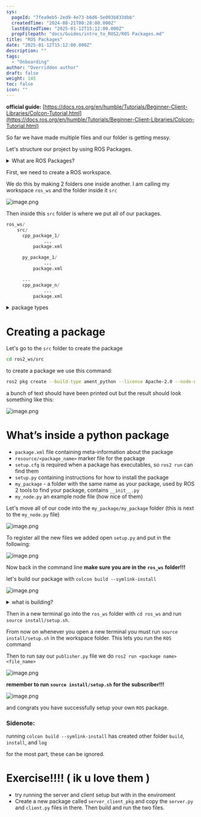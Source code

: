 ```yaml
---
sys:
  pageId: "7fea9eb5-2ed9-4e73-b6d6-5e093b833dbb"
  createdTime: "2024-08-21T00:28:00.000Z"
  lastEditedTime: "2025-01-12T15:12:00.000Z"
  propFilepath: "docs/Guides/intro_to_ROS2/ROS Packages.md"
title: "ROS Packages"
date: "2025-01-12T15:12:00.000Z"
description: ""
tags:
  - "Onboarding"
author: "Overridden author"
draft: false
weight: 145
toc: false
icon: ""
---
```


**official guide:** [https://docs.ros.org/en/humble/Tutorials/Beginner-Client-Libraries/Colcon-Tutorial.html](https://docs.ros.org/en/humble/Tutorials/Beginner-Client-Libraries/Colcon-Tutorial.html)

So far we have made multiple files and our folder is getting messy.

Let's structure our project by using ROS Packages.

<details>

<summary>What are ROS Packages?</summary>

ROS Packages are, as the name implies, packages of code that are highly sharable between ROS developers.

They consist of a folder, `package.xml` file, and source code

```python
      cpp_package_1/
		      ... imagine much code files here ..
          package.xml
```

</details>

First, we need to create a ROS workspace.

We do this by making 2 folders one inside another. I am calling my workspace `ros_ws` and the folder inside it `src`

![image.png](https://prod-files-secure.s3.us-west-2.amazonaws.com/d518164a-d88e-44d1-a4ee-3adb3bd8bce0/70706947-fd18-4537-a67b-e12946812d31/image.png?X-Amz-Algorithm=AWS4-HMAC-SHA256&X-Amz-Content-Sha256=UNSIGNED-PAYLOAD&X-Amz-Credential=ASIAZI2LB466SM2ZRHLJ%2F20250527%2Fus-west-2%2Fs3%2Faws4_request&X-Amz-Date=20250527T181036Z&X-Amz-Expires=3600&X-Amz-Security-Token=IQoJb3JpZ2luX2VjEJn%2F%2F%2F%2F%2F%2F%2F%2F%2F%2FwEaCXVzLXdlc3QtMiJGMEQCIGMnyk%2BxYjBO3n7aIKTuoAw%2BR7puNEzMb3r2J3FSd6PoAiBVdXE73HwtOWyQQ3dTocdxKJRboZy8Ho4M13bMPkmKsCr%2FAwhiEAAaDDYzNzQyMzE4MzgwNSIMCqIbHtP53kXO7cN2KtwDiRB7u4L%2BgiXRpX%2FzY6brpsEs3ZuQtqRGMooQNceWQzPyOTh4gJ2rZcCMikHCr9ayFQraZdO1bv9C4vAQcLdKrIjR56YVXT%2F4LzgSl4SuCUSEISuQgMPfaEnr2qpt7ex33qeSJ0oCb1GcA3AmlZ1PXcvam0W17O1Nnio8YUF63kTrpwqREeyNdZq9dD4DIxEU2qWzSOePoBibW1RFqGkCC%2FsdtXdNwU8n6U4fKxLUN4l3jJhazsacHFreVUIZlv9w%2BMnKzs5%2Bjf00Ctt%2Boat29pEBF7QNszNNhP%2B3lo80oIYaxQMEfPYfwvY4jX89TyHyBQ%2B87czRD4%2BdjL8SsOzMEvQJVoTSd4q3d%2BYXiUHwZyWz9dK5dKmyaq8ALYAkRY0mF96VDlM8RhcuUT338Vqz8seUrHZWaGDpsbRJUuzgJMCCjI8q164mtL1ZpckDXtXmkZHQ%2BSuq%2BZ44L43BO35AkJ10fEtZUWC06z9iN8o8Iu%2FQGUR2BwKpLlqUGM2ZHB6chlXJyqCpp0Ai31KhubRmW%2FDiugpbim6HxVKu3FyQcX7eZugKa1%2FFLlUPy2XCmc0gKZImekHMW%2FZIhUduB0LFg4M5EB1qSnWZ77u6S27%2FpLxQylZk5AlXVoQHueYwuuTXwQY6pgGlOX23iGSJRdFmre3llidmew1nIUlxCnR5eLiL4UpqpbPbsAljeZmojIk4OvCii5P8ViTVSQws2E9UHrLCnF5sTbj%2Fy6B5y9056AWLkCuIGOJ1eF4qj0%2BPlQkX2K3ElImkX3d80CqzzNJNxC3XvQcdQ4KazHueCokjPHRXImD6kVLNi1PPtpwNbxtXz2n2b%2BGCzd5wL9pjfdVLg6%2Br3V0KbBheLJ%2FB&X-Amz-Signature=e02a3be7618d609c5732191342fb2ea4690d84ca5e6baea10d826216d2ce6cd2&X-Amz-SignedHeaders=host&x-id=GetObject)

Then inside this `src` folder is where we put all of our packages.

```python
ros_ws/
    src/
      cpp_package_1/
		      ...
          package.xml

      py_package_1/
		      ...
          package.xml

      ...
      cpp_package_n/
		      ...
          package.xml

```

<details>

<summary>package types</summary>

packages can be either `C++` or python.

the intern file structure is different for each but for this guide we will stick to creating python packages

</details>

# Creating a package

Let's go to the `src` folder to create the package

```bash
cd ros2_ws/src
```

to create a package we use this command:

```bash
ros2 pkg create --build-type ament_python --license Apache-2.0 --node-name my_node my_package
```

a bunch of text should have been printed out but the result should look something like this:

![image.png](https://prod-files-secure.s3.us-west-2.amazonaws.com/d518164a-d88e-44d1-a4ee-3adb3bd8bce0/e6cf1e3f-8512-4a3e-b131-079f800bf3e8/image.png?X-Amz-Algorithm=AWS4-HMAC-SHA256&X-Amz-Content-Sha256=UNSIGNED-PAYLOAD&X-Amz-Credential=ASIAZI2LB466SM2ZRHLJ%2F20250527%2Fus-west-2%2Fs3%2Faws4_request&X-Amz-Date=20250527T181036Z&X-Amz-Expires=3600&X-Amz-Security-Token=IQoJb3JpZ2luX2VjEJn%2F%2F%2F%2F%2F%2F%2F%2F%2F%2FwEaCXVzLXdlc3QtMiJGMEQCIGMnyk%2BxYjBO3n7aIKTuoAw%2BR7puNEzMb3r2J3FSd6PoAiBVdXE73HwtOWyQQ3dTocdxKJRboZy8Ho4M13bMPkmKsCr%2FAwhiEAAaDDYzNzQyMzE4MzgwNSIMCqIbHtP53kXO7cN2KtwDiRB7u4L%2BgiXRpX%2FzY6brpsEs3ZuQtqRGMooQNceWQzPyOTh4gJ2rZcCMikHCr9ayFQraZdO1bv9C4vAQcLdKrIjR56YVXT%2F4LzgSl4SuCUSEISuQgMPfaEnr2qpt7ex33qeSJ0oCb1GcA3AmlZ1PXcvam0W17O1Nnio8YUF63kTrpwqREeyNdZq9dD4DIxEU2qWzSOePoBibW1RFqGkCC%2FsdtXdNwU8n6U4fKxLUN4l3jJhazsacHFreVUIZlv9w%2BMnKzs5%2Bjf00Ctt%2Boat29pEBF7QNszNNhP%2B3lo80oIYaxQMEfPYfwvY4jX89TyHyBQ%2B87czRD4%2BdjL8SsOzMEvQJVoTSd4q3d%2BYXiUHwZyWz9dK5dKmyaq8ALYAkRY0mF96VDlM8RhcuUT338Vqz8seUrHZWaGDpsbRJUuzgJMCCjI8q164mtL1ZpckDXtXmkZHQ%2BSuq%2BZ44L43BO35AkJ10fEtZUWC06z9iN8o8Iu%2FQGUR2BwKpLlqUGM2ZHB6chlXJyqCpp0Ai31KhubRmW%2FDiugpbim6HxVKu3FyQcX7eZugKa1%2FFLlUPy2XCmc0gKZImekHMW%2FZIhUduB0LFg4M5EB1qSnWZ77u6S27%2FpLxQylZk5AlXVoQHueYwuuTXwQY6pgGlOX23iGSJRdFmre3llidmew1nIUlxCnR5eLiL4UpqpbPbsAljeZmojIk4OvCii5P8ViTVSQws2E9UHrLCnF5sTbj%2Fy6B5y9056AWLkCuIGOJ1eF4qj0%2BPlQkX2K3ElImkX3d80CqzzNJNxC3XvQcdQ4KazHueCokjPHRXImD6kVLNi1PPtpwNbxtXz2n2b%2BGCzd5wL9pjfdVLg6%2Br3V0KbBheLJ%2FB&X-Amz-Signature=50882e8a2e7273ef76f751dbe58a12cca885c514fcfee2b638da90f3f75e63db&X-Amz-SignedHeaders=host&x-id=GetObject)

# What’s inside a python package

- `package.xml` file containing meta-information about the package
- `resource/<package_name>` marker file for the package
- `setup.cfg` is required when a package has executables, so `ros2 run` can find them
- `setup.py` containing instructions for how to install the package
- `my_package` - a folder with the same name as your package, used by ROS 2 tools to find your package, contains `__init__.py`
- `my_node.py` an example node file (how nice of them)

Let's move all of our code into the `my_package/my_package` folder (this is next to the `my_node.py` file)

![image.png](https://prod-files-secure.s3.us-west-2.amazonaws.com/d518164a-d88e-44d1-a4ee-3adb3bd8bce0/9ce58f11-0da9-4d3e-b86d-506a9685d378/image.png?X-Amz-Algorithm=AWS4-HMAC-SHA256&X-Amz-Content-Sha256=UNSIGNED-PAYLOAD&X-Amz-Credential=ASIAZI2LB466SM2ZRHLJ%2F20250527%2Fus-west-2%2Fs3%2Faws4_request&X-Amz-Date=20250527T181036Z&X-Amz-Expires=3600&X-Amz-Security-Token=IQoJb3JpZ2luX2VjEJn%2F%2F%2F%2F%2F%2F%2F%2F%2F%2FwEaCXVzLXdlc3QtMiJGMEQCIGMnyk%2BxYjBO3n7aIKTuoAw%2BR7puNEzMb3r2J3FSd6PoAiBVdXE73HwtOWyQQ3dTocdxKJRboZy8Ho4M13bMPkmKsCr%2FAwhiEAAaDDYzNzQyMzE4MzgwNSIMCqIbHtP53kXO7cN2KtwDiRB7u4L%2BgiXRpX%2FzY6brpsEs3ZuQtqRGMooQNceWQzPyOTh4gJ2rZcCMikHCr9ayFQraZdO1bv9C4vAQcLdKrIjR56YVXT%2F4LzgSl4SuCUSEISuQgMPfaEnr2qpt7ex33qeSJ0oCb1GcA3AmlZ1PXcvam0W17O1Nnio8YUF63kTrpwqREeyNdZq9dD4DIxEU2qWzSOePoBibW1RFqGkCC%2FsdtXdNwU8n6U4fKxLUN4l3jJhazsacHFreVUIZlv9w%2BMnKzs5%2Bjf00Ctt%2Boat29pEBF7QNszNNhP%2B3lo80oIYaxQMEfPYfwvY4jX89TyHyBQ%2B87czRD4%2BdjL8SsOzMEvQJVoTSd4q3d%2BYXiUHwZyWz9dK5dKmyaq8ALYAkRY0mF96VDlM8RhcuUT338Vqz8seUrHZWaGDpsbRJUuzgJMCCjI8q164mtL1ZpckDXtXmkZHQ%2BSuq%2BZ44L43BO35AkJ10fEtZUWC06z9iN8o8Iu%2FQGUR2BwKpLlqUGM2ZHB6chlXJyqCpp0Ai31KhubRmW%2FDiugpbim6HxVKu3FyQcX7eZugKa1%2FFLlUPy2XCmc0gKZImekHMW%2FZIhUduB0LFg4M5EB1qSnWZ77u6S27%2FpLxQylZk5AlXVoQHueYwuuTXwQY6pgGlOX23iGSJRdFmre3llidmew1nIUlxCnR5eLiL4UpqpbPbsAljeZmojIk4OvCii5P8ViTVSQws2E9UHrLCnF5sTbj%2Fy6B5y9056AWLkCuIGOJ1eF4qj0%2BPlQkX2K3ElImkX3d80CqzzNJNxC3XvQcdQ4KazHueCokjPHRXImD6kVLNi1PPtpwNbxtXz2n2b%2BGCzd5wL9pjfdVLg6%2Br3V0KbBheLJ%2FB&X-Amz-Signature=bebcdd7ca5a607db8211d56563e67163a4d3e0d2c8512abd3ee001391ad25336&X-Amz-SignedHeaders=host&x-id=GetObject)

To register all the new files we added open `setup.py` and put in the following:

![image.png](https://prod-files-secure.s3.us-west-2.amazonaws.com/d518164a-d88e-44d1-a4ee-3adb3bd8bce0/1cd7c262-4cae-4496-9d75-c178537d24a2/image.png?X-Amz-Algorithm=AWS4-HMAC-SHA256&X-Amz-Content-Sha256=UNSIGNED-PAYLOAD&X-Amz-Credential=ASIAZI2LB466SM2ZRHLJ%2F20250527%2Fus-west-2%2Fs3%2Faws4_request&X-Amz-Date=20250527T181036Z&X-Amz-Expires=3600&X-Amz-Security-Token=IQoJb3JpZ2luX2VjEJn%2F%2F%2F%2F%2F%2F%2F%2F%2F%2FwEaCXVzLXdlc3QtMiJGMEQCIGMnyk%2BxYjBO3n7aIKTuoAw%2BR7puNEzMb3r2J3FSd6PoAiBVdXE73HwtOWyQQ3dTocdxKJRboZy8Ho4M13bMPkmKsCr%2FAwhiEAAaDDYzNzQyMzE4MzgwNSIMCqIbHtP53kXO7cN2KtwDiRB7u4L%2BgiXRpX%2FzY6brpsEs3ZuQtqRGMooQNceWQzPyOTh4gJ2rZcCMikHCr9ayFQraZdO1bv9C4vAQcLdKrIjR56YVXT%2F4LzgSl4SuCUSEISuQgMPfaEnr2qpt7ex33qeSJ0oCb1GcA3AmlZ1PXcvam0W17O1Nnio8YUF63kTrpwqREeyNdZq9dD4DIxEU2qWzSOePoBibW1RFqGkCC%2FsdtXdNwU8n6U4fKxLUN4l3jJhazsacHFreVUIZlv9w%2BMnKzs5%2Bjf00Ctt%2Boat29pEBF7QNszNNhP%2B3lo80oIYaxQMEfPYfwvY4jX89TyHyBQ%2B87czRD4%2BdjL8SsOzMEvQJVoTSd4q3d%2BYXiUHwZyWz9dK5dKmyaq8ALYAkRY0mF96VDlM8RhcuUT338Vqz8seUrHZWaGDpsbRJUuzgJMCCjI8q164mtL1ZpckDXtXmkZHQ%2BSuq%2BZ44L43BO35AkJ10fEtZUWC06z9iN8o8Iu%2FQGUR2BwKpLlqUGM2ZHB6chlXJyqCpp0Ai31KhubRmW%2FDiugpbim6HxVKu3FyQcX7eZugKa1%2FFLlUPy2XCmc0gKZImekHMW%2FZIhUduB0LFg4M5EB1qSnWZ77u6S27%2FpLxQylZk5AlXVoQHueYwuuTXwQY6pgGlOX23iGSJRdFmre3llidmew1nIUlxCnR5eLiL4UpqpbPbsAljeZmojIk4OvCii5P8ViTVSQws2E9UHrLCnF5sTbj%2Fy6B5y9056AWLkCuIGOJ1eF4qj0%2BPlQkX2K3ElImkX3d80CqzzNJNxC3XvQcdQ4KazHueCokjPHRXImD6kVLNi1PPtpwNbxtXz2n2b%2BGCzd5wL9pjfdVLg6%2Br3V0KbBheLJ%2FB&X-Amz-Signature=7c873dd22a19a65bf10506df9781e50fe9f33abf074f814ba52e7e9164c092bb&X-Amz-SignedHeaders=host&x-id=GetObject)

Now back in the command line **make sure you are in the** **`ros_ws`** **folder!!!**

let's build our package with `colcon build --symlink-install`

![image.png](https://prod-files-secure.s3.us-west-2.amazonaws.com/d518164a-d88e-44d1-a4ee-3adb3bd8bce0/2f2a0d27-b173-48fd-b189-5f5c0ce65619/image.png?X-Amz-Algorithm=AWS4-HMAC-SHA256&X-Amz-Content-Sha256=UNSIGNED-PAYLOAD&X-Amz-Credential=ASIAZI2LB466SM2ZRHLJ%2F20250527%2Fus-west-2%2Fs3%2Faws4_request&X-Amz-Date=20250527T181036Z&X-Amz-Expires=3600&X-Amz-Security-Token=IQoJb3JpZ2luX2VjEJn%2F%2F%2F%2F%2F%2F%2F%2F%2F%2FwEaCXVzLXdlc3QtMiJGMEQCIGMnyk%2BxYjBO3n7aIKTuoAw%2BR7puNEzMb3r2J3FSd6PoAiBVdXE73HwtOWyQQ3dTocdxKJRboZy8Ho4M13bMPkmKsCr%2FAwhiEAAaDDYzNzQyMzE4MzgwNSIMCqIbHtP53kXO7cN2KtwDiRB7u4L%2BgiXRpX%2FzY6brpsEs3ZuQtqRGMooQNceWQzPyOTh4gJ2rZcCMikHCr9ayFQraZdO1bv9C4vAQcLdKrIjR56YVXT%2F4LzgSl4SuCUSEISuQgMPfaEnr2qpt7ex33qeSJ0oCb1GcA3AmlZ1PXcvam0W17O1Nnio8YUF63kTrpwqREeyNdZq9dD4DIxEU2qWzSOePoBibW1RFqGkCC%2FsdtXdNwU8n6U4fKxLUN4l3jJhazsacHFreVUIZlv9w%2BMnKzs5%2Bjf00Ctt%2Boat29pEBF7QNszNNhP%2B3lo80oIYaxQMEfPYfwvY4jX89TyHyBQ%2B87czRD4%2BdjL8SsOzMEvQJVoTSd4q3d%2BYXiUHwZyWz9dK5dKmyaq8ALYAkRY0mF96VDlM8RhcuUT338Vqz8seUrHZWaGDpsbRJUuzgJMCCjI8q164mtL1ZpckDXtXmkZHQ%2BSuq%2BZ44L43BO35AkJ10fEtZUWC06z9iN8o8Iu%2FQGUR2BwKpLlqUGM2ZHB6chlXJyqCpp0Ai31KhubRmW%2FDiugpbim6HxVKu3FyQcX7eZugKa1%2FFLlUPy2XCmc0gKZImekHMW%2FZIhUduB0LFg4M5EB1qSnWZ77u6S27%2FpLxQylZk5AlXVoQHueYwuuTXwQY6pgGlOX23iGSJRdFmre3llidmew1nIUlxCnR5eLiL4UpqpbPbsAljeZmojIk4OvCii5P8ViTVSQws2E9UHrLCnF5sTbj%2Fy6B5y9056AWLkCuIGOJ1eF4qj0%2BPlQkX2K3ElImkX3d80CqzzNJNxC3XvQcdQ4KazHueCokjPHRXImD6kVLNi1PPtpwNbxtXz2n2b%2BGCzd5wL9pjfdVLg6%2Br3V0KbBheLJ%2FB&X-Amz-Signature=56172163c8284d8cdf2927f877b1b8d443419edeb59d371abca35fd82738ebfe&X-Amz-SignedHeaders=host&x-id=GetObject)

<details>

<summary>what is building?</summary>

if you are a CS major at Rose-Hulman you will learn the answer to this in CSSE132

but TLDR; is it combines all the code files into one program that can be run easily 

</details>

Then in a new terminal go into the `ros_ws` folder with `cd ros_ws` and run `source install/setup.sh`. 

From now on whenever you open a new terminal you must run `source install/setup.sh` in the workspace folder. This lets you run the `ROS` command

Then to run say our `publisher.py` file we do `ros2 run <package name> <file_name>`

![image.png](https://prod-files-secure.s3.us-west-2.amazonaws.com/d518164a-d88e-44d1-a4ee-3adb3bd8bce0/4f4b1219-3a44-4632-aa0a-ce3471699f59/image.png?X-Amz-Algorithm=AWS4-HMAC-SHA256&X-Amz-Content-Sha256=UNSIGNED-PAYLOAD&X-Amz-Credential=ASIAZI2LB466SM2ZRHLJ%2F20250527%2Fus-west-2%2Fs3%2Faws4_request&X-Amz-Date=20250527T181036Z&X-Amz-Expires=3600&X-Amz-Security-Token=IQoJb3JpZ2luX2VjEJn%2F%2F%2F%2F%2F%2F%2F%2F%2F%2FwEaCXVzLXdlc3QtMiJGMEQCIGMnyk%2BxYjBO3n7aIKTuoAw%2BR7puNEzMb3r2J3FSd6PoAiBVdXE73HwtOWyQQ3dTocdxKJRboZy8Ho4M13bMPkmKsCr%2FAwhiEAAaDDYzNzQyMzE4MzgwNSIMCqIbHtP53kXO7cN2KtwDiRB7u4L%2BgiXRpX%2FzY6brpsEs3ZuQtqRGMooQNceWQzPyOTh4gJ2rZcCMikHCr9ayFQraZdO1bv9C4vAQcLdKrIjR56YVXT%2F4LzgSl4SuCUSEISuQgMPfaEnr2qpt7ex33qeSJ0oCb1GcA3AmlZ1PXcvam0W17O1Nnio8YUF63kTrpwqREeyNdZq9dD4DIxEU2qWzSOePoBibW1RFqGkCC%2FsdtXdNwU8n6U4fKxLUN4l3jJhazsacHFreVUIZlv9w%2BMnKzs5%2Bjf00Ctt%2Boat29pEBF7QNszNNhP%2B3lo80oIYaxQMEfPYfwvY4jX89TyHyBQ%2B87czRD4%2BdjL8SsOzMEvQJVoTSd4q3d%2BYXiUHwZyWz9dK5dKmyaq8ALYAkRY0mF96VDlM8RhcuUT338Vqz8seUrHZWaGDpsbRJUuzgJMCCjI8q164mtL1ZpckDXtXmkZHQ%2BSuq%2BZ44L43BO35AkJ10fEtZUWC06z9iN8o8Iu%2FQGUR2BwKpLlqUGM2ZHB6chlXJyqCpp0Ai31KhubRmW%2FDiugpbim6HxVKu3FyQcX7eZugKa1%2FFLlUPy2XCmc0gKZImekHMW%2FZIhUduB0LFg4M5EB1qSnWZ77u6S27%2FpLxQylZk5AlXVoQHueYwuuTXwQY6pgGlOX23iGSJRdFmre3llidmew1nIUlxCnR5eLiL4UpqpbPbsAljeZmojIk4OvCii5P8ViTVSQws2E9UHrLCnF5sTbj%2Fy6B5y9056AWLkCuIGOJ1eF4qj0%2BPlQkX2K3ElImkX3d80CqzzNJNxC3XvQcdQ4KazHueCokjPHRXImD6kVLNi1PPtpwNbxtXz2n2b%2BGCzd5wL9pjfdVLg6%2Br3V0KbBheLJ%2FB&X-Amz-Signature=888e1a60e81bd6c7baa948958e3f970caece6636098e780042e9e3e2fc005f93&X-Amz-SignedHeaders=host&x-id=GetObject)

**remember to run** **`source install/setup.sh`** **for the subscriber!!!**

![image.png](https://prod-files-secure.s3.us-west-2.amazonaws.com/d518164a-d88e-44d1-a4ee-3adb3bd8bce0/02121119-dad4-49ec-8356-c956108b4243/image.png?X-Amz-Algorithm=AWS4-HMAC-SHA256&X-Amz-Content-Sha256=UNSIGNED-PAYLOAD&X-Amz-Credential=ASIAZI2LB466SM2ZRHLJ%2F20250527%2Fus-west-2%2Fs3%2Faws4_request&X-Amz-Date=20250527T181036Z&X-Amz-Expires=3600&X-Amz-Security-Token=IQoJb3JpZ2luX2VjEJn%2F%2F%2F%2F%2F%2F%2F%2F%2F%2FwEaCXVzLXdlc3QtMiJGMEQCIGMnyk%2BxYjBO3n7aIKTuoAw%2BR7puNEzMb3r2J3FSd6PoAiBVdXE73HwtOWyQQ3dTocdxKJRboZy8Ho4M13bMPkmKsCr%2FAwhiEAAaDDYzNzQyMzE4MzgwNSIMCqIbHtP53kXO7cN2KtwDiRB7u4L%2BgiXRpX%2FzY6brpsEs3ZuQtqRGMooQNceWQzPyOTh4gJ2rZcCMikHCr9ayFQraZdO1bv9C4vAQcLdKrIjR56YVXT%2F4LzgSl4SuCUSEISuQgMPfaEnr2qpt7ex33qeSJ0oCb1GcA3AmlZ1PXcvam0W17O1Nnio8YUF63kTrpwqREeyNdZq9dD4DIxEU2qWzSOePoBibW1RFqGkCC%2FsdtXdNwU8n6U4fKxLUN4l3jJhazsacHFreVUIZlv9w%2BMnKzs5%2Bjf00Ctt%2Boat29pEBF7QNszNNhP%2B3lo80oIYaxQMEfPYfwvY4jX89TyHyBQ%2B87czRD4%2BdjL8SsOzMEvQJVoTSd4q3d%2BYXiUHwZyWz9dK5dKmyaq8ALYAkRY0mF96VDlM8RhcuUT338Vqz8seUrHZWaGDpsbRJUuzgJMCCjI8q164mtL1ZpckDXtXmkZHQ%2BSuq%2BZ44L43BO35AkJ10fEtZUWC06z9iN8o8Iu%2FQGUR2BwKpLlqUGM2ZHB6chlXJyqCpp0Ai31KhubRmW%2FDiugpbim6HxVKu3FyQcX7eZugKa1%2FFLlUPy2XCmc0gKZImekHMW%2FZIhUduB0LFg4M5EB1qSnWZ77u6S27%2FpLxQylZk5AlXVoQHueYwuuTXwQY6pgGlOX23iGSJRdFmre3llidmew1nIUlxCnR5eLiL4UpqpbPbsAljeZmojIk4OvCii5P8ViTVSQws2E9UHrLCnF5sTbj%2Fy6B5y9056AWLkCuIGOJ1eF4qj0%2BPlQkX2K3ElImkX3d80CqzzNJNxC3XvQcdQ4KazHueCokjPHRXImD6kVLNi1PPtpwNbxtXz2n2b%2BGCzd5wL9pjfdVLg6%2Br3V0KbBheLJ%2FB&X-Amz-Signature=a7086c37fe4f95aed9e91430820cfd0b77ccba1b287854ac448f67261b4c7728&X-Amz-SignedHeaders=host&x-id=GetObject)

and congrats you have successfully setup your own `ROS` package.

### Sidenote:

running `colcon build --symlink-install` has created other folder `build`, `install`, and `log`

for the most part, these can be ignored.

# Exercise!!!! ( ik u love them )

- try running the server and client setup but with in the enviroment
- Create a new package called `server_client_pkg` and copy the `server.py` and `client.py` files in there. Then build and run the two files.
